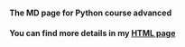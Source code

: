 #### The MD page for Python course advanced
#### You can find more details in my [HTML page](https://dorigabay.github.io/)
